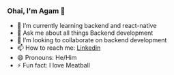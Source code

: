 ### Ohai, I'm Agam 👋
- 🌱 I’m currently learning backend and react-native
- 💬 Ask me about all things Backend development
- 👯 I’m looking to collaborate on backend development
- 📫 How to reach me: [Linkedin](https://www.linkedin.com/in/muhammad-ahdia-panatagama-theos-83b359112)
- 😄 Pronouns: He/Him
- ⚡ Fun fact: I love Meatball
<!--
**agamtheos/agamtheos** is a ✨ _special_ ✨ repository because its `README.md` (this file) appears on your GitHub profile.

Here are some ideas to get you started:

- 🔭 I’m currently working on ...
- 🌱 I’m currently learning ...
- 👯 I’m looking to collaborate on ...
- 🤔 I’m looking for help with ...
- 💬 Ask me about ...
- 📫 How to reach me: ...
- 😄 Pronouns: ...
- ⚡ Fun fact: ...
-->
